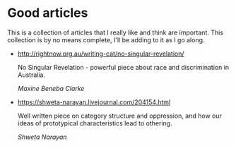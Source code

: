 # Good articles

This is a collection of articles that I really like and think are important. This collection is by no means complete, I'll be adding to it as I go along.

* http://rightnow.org.au/writing-cat/no-singular-revelation/

  No Singular Revelation - powerful piece about race and discrimination in Australia.

  *Maxine Beneba Clarke*

* https://shweta-narayan.livejournal.com/204154.html

  Well written piece on category structure and oppression, and how our ideas of prototypical characteristics lead to othering.

  *Shweta Narayan*
